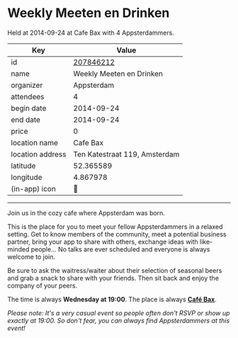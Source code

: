 # Weekly Meeten en Drinken
Held at 2014-09-24 at Cafe Bax with 4 Appsterdammers.
        
|Key|Value
|---|---|
|id|[207846212](https://www.meetup.com/appsterdam/events/207846212/)|
|name|Weekly Meeten en Drinken|
|organizer|Appsterdam|
|attendees|4|
|begin date|2014-09-24|
|end date|2014-09-24|
|price|0|
|location name|Cafe Bax|
|location address|Ten Katestraat 119, Amsterdam|
|latitude|52.365589|
|longitude|4.867978|
|(in-app) icon|🍺|

---

Join us in the cozy cafe where Appsterdam was born.

This is the place for you to meet your fellow Appsterdammers in a relaxed setting. Get to know members of the community, meet a potential business partner, bring your app to share with others, exchange ideas with like-minded people... No talks are ever scheduled and everyone is always welcome to join.

Be sure to ask the waitress/waiter about their selection of seasonal beers and grab a snack to share with your friends. Then sit back and enjoy the company of your peers.

The time is always **Wednesday at 19:00**. The place is always **[Café Bax](http://www.cafebax.nl/)**.

*Please note: It's a very casual event so people often don't RSVP or show up exactly at 19:00. So don't fear, you can *always* find Appsterdammers at this event!*


